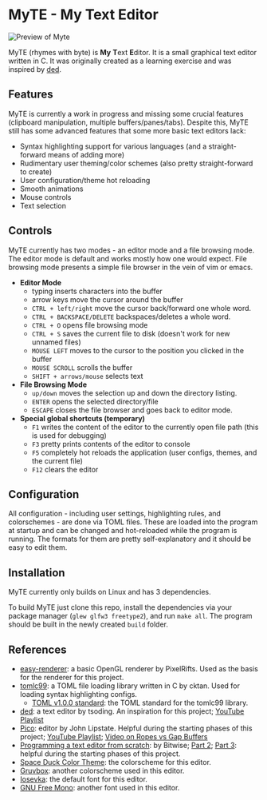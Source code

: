 # MyTE - My Text Editor

![Preview of Myte](/../screenshots/screenshots/preview.png?raw=true "Preview of Myte")

MyTE (rhymes with byte) is **My** **T**ext **E**ditor. It is a small graphical text editor written in C. It was originally created as a learning exercise and was inspired by [ded](https://github.com/tsoding/ded).

## Features

MyTE is currently a work in progress and missing some crucial features (clipboard manipulation, multiple buffers/panes/tabs). Despite this, MyTE still has some advanced features that some more basic text editors lack:

- Syntax highlighting support for various languages (and a straight-forward means of adding more)
- Rudimentary user theming/color schemes (also pretty straight-forward to create)
- User configuration/theme hot reloading
- Smooth animations
- Mouse controls
- Text selection

## Controls

MyTE currently has two modes - an editor mode and a file browsing mode. The editor mode is default and works mostly how one would expect. File browsing mode presents a simple file browser in the vein of vim or emacs. 

- **Editor Mode**
    - typing inserts characters into the buffer
    - arrow keys move the cursor around the buffer
    - `CTRL + left/right` move the cursor back/forward one whole word.
    - `CTRL + BACKSPACE/DELETE` backspaces/deletes a whole word.
    - `CTRL + O` opens file browsing mode
    - `CTRL + S` saves the current file to disk (doesn't work for new unnamed files)
    - `MOUSE LEFT` moves to the cursor to the position you clicked in the buffer
    - `MOUSE SCROLL` scrolls the buffer
    - `SHIFT + arrows/mouse` selects text
- **File Browsing Mode**
    - `up/down` moves the selection up and down the directory listing.
    - `ENTER` opens the selected directory/file
    - `ESCAPE` closes the file browser and goes back to editor mode.
 - **Special global shortcuts (temporary)**
    - `F1` writes the content of the editor to the currently open file path (this is used for debugging)
    - `F3` pretty prints contents of the editor to console
    - `F5` completely hot reloads the application (user configs, themes, and the current file)
    - `F12` clears the editor
  
## Configuration

All configuration - including user settings, highlighting rules, and colorschemes - are done via TOML files. These are loaded into the program at startup and can be changed and hot-reloaded while the program is running. The formats for them are pretty self-explanatory and it should be easy to edit them.

## Installation

MyTE currently only builds on Linux and has 3 dependencies.

To build MyTE just clone this repo, install the dependencies via your package manager (`glew glfw3 freetype2`), and run `make all`. The program should be built in the newly created `build` folder.

## References

- [easy-renderer](https://github.com/PixelRifts/easy-renderer): a basic OpenGL renderer by PixelRifts. Used as the basis for the renderer for this project.
- [tomlc99](https://github.com/cktan/tomlc99): a TOML file loading library written in C by cktan. Used for loading syntax highlighting configs.
    - [TOML v1.0.0 standard](https://toml.io/en/v1.0.0): the TOML standard for the tomlc99 library.
- [ded](https://github.com/tsoding/ded): a text editor by tsoding. An inspiration for this project; [YouTube Playlist](https://www.youtube.com/playlist?list=PLpM-Dvs8t0VZVshbPeHPculzFFBdQWIFu)
- [Pico](https://github.com/jon-lipstate/pico): editor by John Lipstate. Helpful during the starting phases of this project; [YouTube Playlist](https://www.youtube.com/playlist?list=PLqN23W-K4Tn2LdgSCJOCFFiPO26mvsXm3); [Video on Ropes vs Gap Buffers](https://www.youtube.com/watch?v=xhFzu3Wm0Qs)
- [Programming a text editor from scratch](https://www.youtube.com/watch?v=oDv6DfQxhtQ): by Bitwise; [Part 2](https://www.youtube.com/watch?v=nLyBzD4_Z_4); [Part 3](https://www.youtube.com/watch?v=cgd_qGekPdI): helpful during the starting phases of this project.
- [Space Duck Color Theme](https://github.com/pineapplegiant/spaceduck): the colorscheme for this editor.
- [Gruvbox](https://github.com/morhetz/gruvbox): another colorscheme used in this editor.
- [Iosevka](https://github.com/be5invis/Iosevka): the default font for this editor.
- [GNU Free Mono](https://www.gnu.org/software/freefont/): another font used in this editor.
